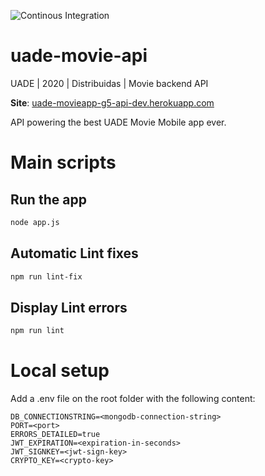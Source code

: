![Continous Integration](https://github.com/pawap90/uade-movie-api/workflows/Continous%20Integration/badge.svg)

# uade-movie-api
UADE | 2020 | Distribuidas | Movie backend API

**Site**: [uade-movieapp-g5-api-dev.herokuapp.com](https://uade-movieapp-g5-api-dev.herokuapp.com/swagger)

API powering the best UADE Movie Mobile app ever.

# Main scripts

## Run the app
```sh
node app.js
```

## Automatic Lint fixes
```sh
npm run lint-fix
```

## Display Lint errors 
```sh
npm run lint
```

# Local setup
Add a .env file on the root folder with the following content:

```
DB_CONNECTIONSTRING=<mongodb-connection-string>
PORT=<port>
ERRORS_DETAILED=true
JWT_EXPIRATION=<expiration-in-seconds>
JWT_SIGNKEY=<jwt-sign-key>
CRYPTO_KEY=<crypto-key>
```
